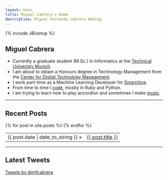 ```yaml
---
layout: main
title: Miguel Cabrera's Home
description: Miguel Fernando Cabrera Weblog
---
```

{% include JB/setup %}

<div itemscope itemtype="http://schema.org/Person">
<h2 itemprop="name"> Miguel Cabrera</h2>

<div class="row">
    

<div class="span7"  id="personal" >
<ul>
   
  <li>Currently a <span itemprop="jobTitle">graduate student (M.Sc.) in Informatics</span>
  at the  <span itemprop="affiliation"><a href="http://www.tum.de"
  target="_blank"> Technical Univeristy Munich</a></span>.</li>
  <li> I am about to obtain a Honours degree in Technology Management from the <a
  href="http://www.cdtm.de" target="_blank">Center for Digital Technology Management</a>.</li>
  <li>I work part-time as a Machine Learning Developer for <a
  href="http://www.smarchive.de" target="_blank">Smarchive</a>.</li>
  <li>From time to time I <a href="http://github.com/mfcabrera">code</a>,
  mostly in Ruby and Python.</li>
  <li>I am trying to learn how to play accordion and sometimes I
    make <a href="http://soundcloud.com/mohan-collective" target="_blank">music</a>.</li>
</ul>
</div>



</div>
</div>

<div class="row">
<div class="span8" id="socialicons">

  <p id="icons">
	    <!-- a href="" class="facebook" target="_blank"></a -->
    <a href="http://www.linkedin.com/in/mfcabrera" rel="me" class="linkedin" target="_blank"></a>
    <a href="http://twitter.com/mfcabrera" rel="me" class="twitter2" target="_blank"></a>
    <a href="http://github.com/mfcabrera" rel="me" class="github" target="_blank"></a>
    <a href="https://soundcloud.com/mohan-collective" rel="me" class="soundcloud" target="_blank"></a>
    <a href="mailto:mfcabrera@gmail.com" rel="me" class="googlemail"  target="_blank"></a>
    </p>
    </div>  
</div>
<hr/>

## Recent Posts ##


<table class="table table-condensed" itemscope itemtype="http://schema.org/Blog">
  {% for post in site.posts %}
    <tr itemprop="blogPosts" itemscope itemtype="http://schema.org/BlogPosting" ><td><span>{{ post.date | date_to_string }}</span> &raquo; </td><td> <span itemtype="URL"> <a href="{{ BASE_PATH }}{{ post.url }}">{{ post.title }}</a></span></td></tr>
  {% endfor %}

</table>


<hr/>

## Latest Tweets ##

<div>
<a class="twitter-timeline"  height="600px" href="https://twitter.com/mfcabrera" data-widget-id="348406678221377536">Tweets by @mfcabrera</a>
<script>!function(d,s,id){var js,fjs=d.getElementsByTagName(s)[0],p=/^http:/.test(d.location)?'http':'https';if(!d.getElementById(id)){js=d.createElement(s);js.id=id;js.src=p+"://platform.twitter.com/widgets.js";fjs.parentNode.insertBefore(js,fjs);}}(document,"script","twitter-wjs");</script>
</div>


